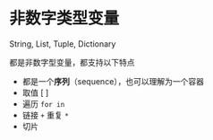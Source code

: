 # 非数字类型变量

String, List, Tuple, Dictionary

都是非数字型变量，都支持以下特点

- 都是一个**序列**（sequence），也可以理解为一个容器
- 取值 [ ]
- 遍历 `for in`
- 链接 `+` 重复 `*`
- 切片

 

